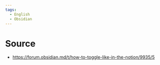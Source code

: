 ```yaml
---
tags:
  - English
  - Obsidian
---
```



# Source
- https://forum.obsidian.md/t/how-to-toggle-like-in-the-notion/9935/5